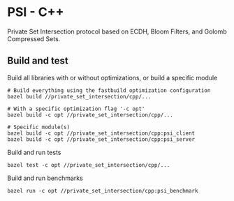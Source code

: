 # PSI - C++

Private Set Intersection protocol based on ECDH, Bloom Filters, and Golomb Compressed Sets.

## Build and test


Build all libraries with or without optimizations, or build a specific module

```
# Build everything using the fastbuild optimization configuration
bazel build //private_set_intersection/cpp/...

# With a specific optimization flag '-c opt'
bazel build -c opt //private_set_intersection/cpp/...

# Specific module(s)
bazel build -c opt //private_set_intersection/cpp:psi_client
bazel build -c opt //private_set_intersection/cpp:psi_server
```

Build and run tests

```
bazel test -c opt //private_set_intersection/cpp/...
```

Build and run benchmarks

```
bazel run -c opt //private_set_intersection/cpp:psi_benchmark
```
